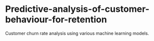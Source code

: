 # Predictive-analysis-of-customer-behaviour-for-retention
Customer churn rate analysis using various machine learning models.
